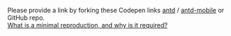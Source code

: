 Please provide a link by forking these Codepen links [antd](http://codepen.io/benjycui/pen/KgPZrE?editors=001) / [antd-mobile](http://codepen.io/paranoidjk/pen/LWpaKe) or GitHub repo.
<br>
[What is a minimal reproduction, and why is it required?](#repro-modal)
